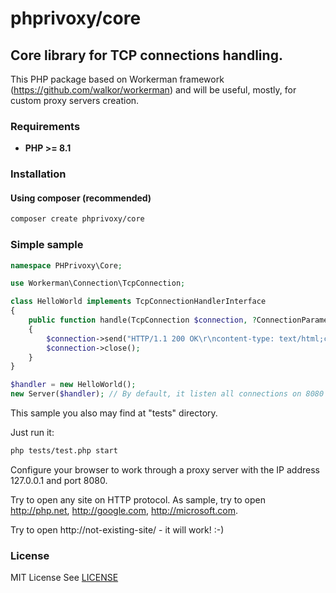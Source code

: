 # phprivoxy/core
## Core library for TCP connections handling.

This PHP package based on Workerman framework (https://github.com/walkor/workerman) and will be useful, mostly, for custom proxy servers creation.

### Requirements 
- **PHP >= 8.1**

### Installation
#### Using composer (recommended)
```bash
composer create phprivoxy/core
```

### Simple sample

```php
namespace PHPrivoxy\Core;

use Workerman\Connection\TcpConnection;

class HelloWorld implements TcpConnectionHandlerInterface
{
    public function handle(TcpConnection $connection, ?ConnectionParameters $connectionParameters = null): void
    {
        $connection->send("HTTP/1.1 200 OK\r\ncontent-type: text/html;charset=UTF8\r\n\r\n" . 'Hello, world!');
        $connection->close();
    }
}

$handler = new HelloWorld();
new Server($handler); // By default, it listen all connections on 8080 port.
```

This sample you also may find at "tests" directory.

Just run it:
```bash
php tests/test.php start
```

Configure your browser to work through a proxy server with the IP address 127.0.0.1 and port 8080.

Try to open any site on HTTP protocol. As sample, try to open http://php.net, http://google.com, http://microsoft.com.

Try to open http://not-existing-site/ - it will work! :-)

### License
MIT License See [LICENSE](LICENSE)

